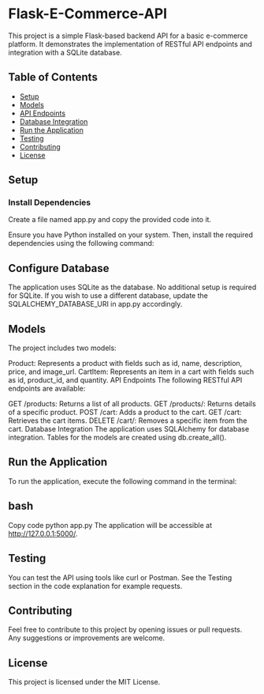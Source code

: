 # Flask-E-Commerce-API
This project is a simple Flask-based backend API for a basic e-commerce platform. It demonstrates the implementation of RESTful API endpoints and integration with a SQLite database.

## Table of Contents

- [Setup](#setup)
- [Models](#models)
- [API Endpoints](#api-endpoints)
- [Database Integration](#database-integration)
- [Run the Application](#run-the-application)
- [Testing](#testing)
- [Contributing](#contributing)
- [License](#license)

## Setup

### Install Dependencies

Create a file named app.py and copy the provided code into it.

Ensure you have Python installed on your system. Then, install the required dependencies using the following command:

## Configure Database
The application uses SQLite as the database. No additional setup is required for SQLite. If you wish to use a different database, update the SQLALCHEMY_DATABASE_URI in app.py accordingly.

## Models
The project includes two models:

Product: Represents a product with fields such as id, name, description, price, and image_url.
CartItem: Represents an item in a cart with fields such as id, product_id, and quantity.
API Endpoints
The following RESTful API endpoints are available:

GET /products: Returns a list of all products.
GET /products/<id>: Returns details of a specific product.
POST /cart: Adds a product to the cart.
GET /cart: Retrieves the cart items.
DELETE /cart/<id>: Removes a specific item from the cart.
Database Integration
The application uses SQLAlchemy for database integration. Tables for the models are created using db.create_all().

## Run the Application
To run the application, execute the following command in the terminal:

## bash
Copy code
python app.py
The application will be accessible at http://127.0.0.1:5000/.

## Testing
You can test the API using tools like curl or Postman. See the Testing section in the code explanation for example requests.

## Contributing
Feel free to contribute to this project by opening issues or pull requests. Any suggestions or improvements are welcome.

## License
This project is licensed under the MIT License.
